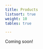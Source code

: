 ```yaml
---
title: Products
listsort: true
weight: 10
tables: true

---
```


<!-- Example for sorting, searching and filtering with [List.js](https://listjs.com/) that is included with the Zen theme.

There are some js and html code needed for each implementation. See [listsort.js](https://github.com/frjo/zen-demo/blob/main/assets/js/listsort.js) and [products/list.html](https://github.com/frjo/zen-demo/blob/main/layouts/products/list.html) -->

Coming soon!
